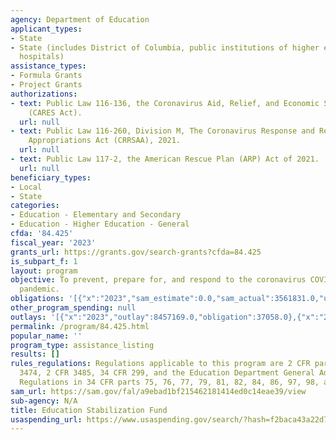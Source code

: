 ```yaml
---
agency: Department of Education
applicant_types:
- State
- State (includes District of Columbia, public institutions of higher education and
  hospitals)
assistance_types:
- Formula Grants
- Project Grants
authorizations:
- text: Public Law 116-136, the Coronavirus Aid, Relief, and Economic Security Act
    (CARES Act).
  url: null
- text: Public Law 116-260, Division M, The Coronavirus Response and Relief Supplemental
    Appropriations Act (CRRSAA), 2021.
  url: null
- text: Public Law 117-2, the American Rescue Plan (ARP) Act of 2021.
  url: null
beneficiary_types:
- Local
- State
categories:
- Education - Elementary and Secondary
- Education - Higher Education - General
cfda: '84.425'
fiscal_year: '2023'
grants_url: https://grants.gov/search-grants?cfda=84.425
is_subpart_f: 1
layout: program
objective: To prevent, prepare for, and respond to the coronavirus COVID-19 disease
  pandemic.
obligations: '[{"x":"2023","sam_estimate":0.0,"sam_actual":3561831.0,"usa_spending_actual":-10000389.67},{"x":"2024","sam_estimate":0.0,"sam_actual":0.0,"usa_spending_actual":-74055170.07},{"x":"2025","sam_estimate":0.0,"sam_actual":0.0,"usa_spending_actual":0.0}]'
other_program_spending: null
outlays: '[{"x":"2023","outlay":8457169.0,"obligation":37058.0},{"x":"2024","outlay":10830.0,"obligation":-215420.0},{"x":"2025","outlay":0.0,"obligation":0.0}]'
permalink: /program/84.425.html
popular_name: ''
program_type: assistance_listing
results: []
rules_regulations: Regulations applicable to this program are 2 CFR part 200, 2 CFR
  3474, 2 CFR 3485, 34 CFR 299, and the Education Department General Administrative
  Regulations in 34 CFR parts 75, 76, 77, 79, 81, 82, 84, 86, 97, 98, and 99.
sam_url: https://sam.gov/fal/a9ebad1bf215462181414ed0c14eae39/view
sub-agency: N/A
title: Education Stabilization Fund
usaspending_url: https://www.usaspending.gov/search/?hash=f2baca43a22d742d0601e98bcd17369d
---
```

